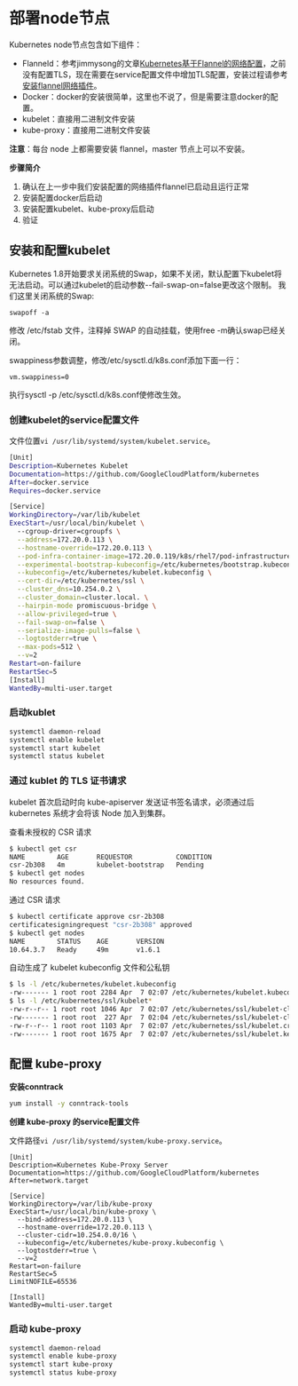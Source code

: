 # 部署node节点

Kubernetes node节点包含如下组件：

+ Flanneld：参考jimmysong的文章[Kubernetes基于Flannel的网络配置](https://jimmysong.io/posts/kubernetes-network-config/)，之前没有配置TLS，现在需要在service配置文件中增加TLS配置，安装过程请参考[安装flannel网络插件](7、安装配置flannel.md)。
+ Docker：docker的安装很简单，这里也不说了，但是需要注意docker的配置。
+ kubelet：直接用二进制文件安装
+ kube-proxy：直接用二进制文件安装

**注意**：每台 node 上都需要安装 flannel，master 节点上可以不安装。

**步骤简介**

1. 确认在上一步中我们安装配置的网络插件flannel已启动且运行正常
2. 安装配置docker后启动
3. 安装配置kubelet、kube-proxy后启动
4. 验证

## 安装和配置kubelet

Kubernetes 1.8开始要求关闭系统的Swap，如果不关闭，默认配置下kubelet将无法启动。可以通过kubelet的启动参数--fail-swap-on=false更改这个限制。 我们这里关闭系统的Swap:
```
swapoff -a
```
修改 /etc/fstab 文件，注释掉 SWAP 的自动挂载，使用free -m确认swap已经关闭。

swappiness参数调整，修改/etc/sysctl.d/k8s.conf添加下面一行：
```
vm.swappiness=0
```
执行sysctl -p /etc/sysctl.d/k8s.conf使修改生效。

### 创建kubelet的service配置文件

文件位置`vi /usr/lib/systemd/system/kubelet.service`。

``` bash
[Unit]
Description=Kubernetes Kubelet
Documentation=https://github.com/GoogleCloudPlatform/kubernetes
After=docker.service
Requires=docker.service

[Service]
WorkingDirectory=/var/lib/kubelet
ExecStart=/usr/local/bin/kubelet \
  --cgroup-driver=cgroupfs \
  --address=172.20.0.113 \
  --hostname-override=172.20.0.113 \
  --pod-infra-container-image=172.20.0.119/k8s/rhel7/pod-infrastructure:latest \
  --experimental-bootstrap-kubeconfig=/etc/kubernetes/bootstrap.kubeconfig \
  --kubeconfig=/etc/kubernetes/kubelet.kubeconfig \
  --cert-dir=/etc/kubernetes/ssl \
  --cluster_dns=10.254.0.2 \
  --cluster_domain=cluster.local. \
  --hairpin-mode promiscuous-bridge \
  --allow-privileged=true \
  --fail-swap-on=false \
  --serialize-image-pulls=false \
  --logtostderr=true \
  --max-pods=512 \
  --v=2
Restart=on-failure
RestartSec=5
[Install]
WantedBy=multi-user.target
```
### 启动kublet

``` bash
systemctl daemon-reload
systemctl enable kubelet
systemctl start kubelet
systemctl status kubelet
```

### 通过 kublet 的 TLS 证书请求

kubelet 首次启动时向 kube-apiserver 发送证书签名请求，必须通过后 kubernetes 系统才会将该 Node 加入到集群。

查看未授权的 CSR 请求

``` bash
$ kubectl get csr
NAME        AGE       REQUESTOR           CONDITION
csr-2b308   4m        kubelet-bootstrap   Pending
$ kubectl get nodes
No resources found.
```

通过 CSR 请求

``` bash
$ kubectl certificate approve csr-2b308
certificatesigningrequest "csr-2b308" approved
$ kubectl get nodes
NAME        STATUS    AGE       VERSION
10.64.3.7   Ready     49m       v1.6.1
```

自动生成了 kubelet kubeconfig 文件和公私钥

``` bash
$ ls -l /etc/kubernetes/kubelet.kubeconfig
-rw------- 1 root root 2284 Apr  7 02:07 /etc/kubernetes/kubelet.kubeconfig
$ ls -l /etc/kubernetes/ssl/kubelet*
-rw-r--r-- 1 root root 1046 Apr  7 02:07 /etc/kubernetes/ssl/kubelet-client.crt
-rw------- 1 root root  227 Apr  7 02:04 /etc/kubernetes/ssl/kubelet-client.key
-rw-r--r-- 1 root root 1103 Apr  7 02:07 /etc/kubernetes/ssl/kubelet.crt
-rw------- 1 root root 1675 Apr  7 02:07 /etc/kubernetes/ssl/kubelet.key
```
## 配置 kube-proxy

**安装conntrack**

```bash
yum install -y conntrack-tools
```

**创建 kube-proxy 的service配置文件**

文件路径`vi /usr/lib/systemd/system/kube-proxy.service`。
```
[Unit]
Description=Kubernetes Kube-Proxy Server
Documentation=https://github.com/GoogleCloudPlatform/kubernetes
After=network.target

[Service]
WorkingDirectory=/var/lib/kube-proxy
ExecStart=/usr/local/bin/kube-proxy \
  --bind-address=172.20.0.113 \
  --hostname-override=172.20.0.113 \
  --cluster-cidr=10.254.0.0/16 \
  --kubeconfig=/etc/kubernetes/kube-proxy.kubeconfig \
  --logtostderr=true \
  --v=2
Restart=on-failure
RestartSec=5
LimitNOFILE=65536

[Install]
WantedBy=multi-user.target
```

### 启动 kube-proxy

``` bash
systemctl daemon-reload
systemctl enable kube-proxy
systemctl start kube-proxy
systemctl status kube-proxy
```


